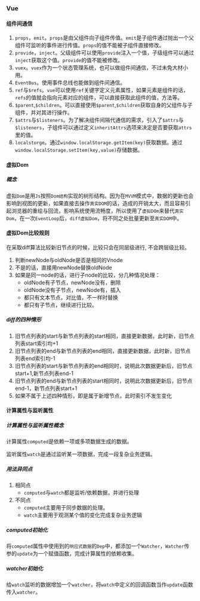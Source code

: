 ### Vue

#### 组件间通信

1. `props`，`emit`。`props`是由父组件向子组件传值。`emit`是子组件通过抛出一个父组件可监听的事件进行传值。`props`的值不能被子组件直接修改。
2. `provide`，`inject`。父级组件可以使用`provide`注入一个值，子级组件可以通过`inject`获取这个值。`provide`的值不能被修改。
3. `vuex`。`vuex`作为一个状态管理系统，也可以做组件间通信，不过未免大材小用。
4. `EventBus`。使用事件总线也能做到组件间通信。
5. `ref`与`$refs`。`vue`可以使用`ref`关键字定义元素属性，如果元素是组件的话，`refs`的值就会指向元素对应的组件，可以直接获取此组件的值，方法等。
6. `$parent`,`$children`。可以直接使用`$parent`,`$children`获取自身的父组件与子组件，并对其进行操作。
7. `$attrs`与`$listeners`。为了解决组件间隔代通信的需求，引入了`$attrs`与`$listeners`，子组件可以通过定义`inheritAttrs`选项来决定是否要获取`attrs`里的值。
8. `localstorge`。通过`window.localStorage.getItem(key)`获取数据。通过`window.localStorage.setItem(key,value)`存储数据。



#### 虚拟Dom

##### 概念

虚拟`Dom`是用`Js`按照`Dom结构`实现的树形结构。因为在`MVVM`模式中，数据的更新也会影响到视图的更新，如果直接去操作`真实DOM`的话，造成的开销太大，而且容易引起浏览器的重绘与回流，影响系统使用流畅度，所以使用了`虚拟DOm`来替代`真实Dom`，在一次`EventLoop`后，`diff虚拟Dom`，将不同之处批量更新至`真实DOM`中。



#### 虚拟Dom比较规则

在采取diff算法比较新旧节点的时候，比较只会在同层级进行, 不会跨层级比较。

1. 判断newNode与oldNode是否是相同的Vnode
2. 不是的话，直接用newNode替换oldNode
3. 如果是同一node的话，进行子node的比较，分几种情况处理：
   - oldNode有子节点，newNode没有，删除
   - oldNode没有子节点，newNode有，插入
   - 都只有文本节点，对比值，不一样时替换
   - 都只有子节点，继续进行比较。

##### diff的四种情形
1. 旧节点列表的start与新节点列表的start相同，直接更新数据，此时新，旧节点列表start索引均+1
2. 旧节点列表的end与新节点列表的end相同，直接更新数据，此时新，旧节点列表end索引均-1
3. 旧节点列表的start与新节点列表的end相同时，说明此次数据更新后，旧节点start+1,新节点列表end-1
4. 旧节点列表的end与新节点列表的start相同时，说明此次数据更新后，旧节点end-1，新节点列表start+1
5. 如果不属于上述四种情形，即是属于新增节点，此时索引不发生变化


#### 计算属性与监听属性

##### 计算属性与监听属性概念

计算属性`computed`是依赖一项或多项数据生成的数据。

监听属性`watch`是通过监听某一项数据，完成一段复杂业务逻辑。



##### 用法异同点

1. 相同点
   - `computed`与`watch`都是监听/依赖数据，并进行处理
2. 不同点
   - `computed`主要用于同步数据的处理。
   - `watch`主要用于观测某个值的变化完成复杂业务逻辑



##### computed初始化

将`computed`属性中使用到的`响应式数据`的`Dep`中，都添加一个`Watcher`，`Watcher`传参的`update`为一个赋值函数，完成计算属性的依赖收集。



##### watcher初始化

给`watch`监听的数据增加一个`watcher`，将`watch`中定义的回调函数当作`update`函数传入`watcher`。



